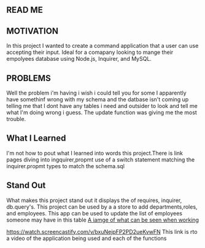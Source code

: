 ## READ ME

## MOTIVATION
 In this project I wanted to create a command application that a user can use accepting their input. Ideal for a comapany looking to mange their empolyees database using Node.js, Inquirer, and MySQL.
## PROBLEMS
Well the problem i'm having i wish i could tell you for some I apparently have somethinf wrong with my schema and the datbase isn't coming up telling me that I dont have any tables i need and outsider to look and tell me what I'm doing wrong i guess. The update function was giving me the most trouble.
 
## What I Learned
 I'm not how to pout what I learned into words this project.There is link pages diving into ingquirer,propmt use of a switch statement matching the inquirer.propmt types to match the schema.sql
## Stand Out
 What makes this project stand out it displays the of requires, inquirer, db.query's. This project can be used by a a store to add departments,roles, and employees. This app can be used to update the list of employees someone may have in this table
[A iamge of what can be seen when working](./images/Screenshot.sql.png)
 
 https://watch.screencastify.com/v/bxuNejpFP2PD2ueKvwFN This link is rto a video of the application being used and each of the functions
